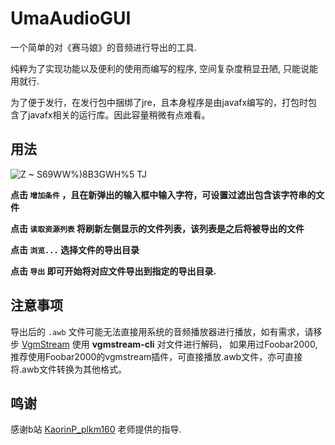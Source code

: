 # UmaAudioGUI
一个简单的对《赛马娘》的音频进行导出的工具.

纯粹为了实现功能以及便利的使用而编写的程序, 空间复杂度稍显丑陋, 只能说能用就行.

为了便于发行，在发行包中捆绑了jre，且本身程序是由javafx编写的，打包时包含了javafx相关的运行库。因此容量稍微有点难看。

## 用法
![Z ~ S69WW%)8B3GWH%5 TJ](https://user-images.githubusercontent.com/41500314/187111683-a24b846c-8070-40ac-8349-0fc8cbc52b66.jpg)

__点击 `增加条件` ，且在新弹出的输入框中输入字符，可设置过滤出包含该字符串的文件__

__点击 `读取资源列表` 将刷新左侧显示的文件列表，该列表是之后将被导出的文件__

__点击 `浏览...` 选择文件的导出目录__

__点击 `导出` 即可开始将对应文件导出到指定的导出目录.__

## 注意事项

导出后的 `.awb` 文件可能无法直接用系统的音频播放器进行播放，如有需求，请移步 [VgmStream](https://github.com/vgmstream/vgmstream) 使用 __vgmstream-cli__ 对文件进行解码，
如果用过Foobar2000, 推荐使用Foobar2000的vgmstream插件，可直接播放.awb文件，亦可直接将.awb文件转换为其他格式。

## 鸣谢

感谢b站 [KaorinP_plkm160](https://space.bilibili.com/9102731) 老师提供的指导.

